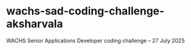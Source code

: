 # wachs-sad-coding-challenge-aksharvala
WACHS Senior Applications Developer coding challenge – 27 July 2025
